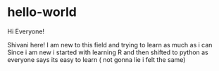 # hello-world
Hi Everyone!

Shivani here! I am new to this field and trying to learn as much as i can
Since i am new i started with learning R and then shifted to python as everyone says its easy to learn ( not gonna lie i felt the same)
